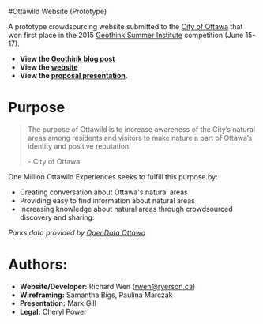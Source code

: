 #Ottawild Website (Prototype)

A prototype crowdsourcing website submitted to the [City of Ottawa](http://ottawa.ca/en) that won first place in the 2015 [Geothink Summer Institute](http://summerinstitute.geothink.ca/) competition (June 15-17).

* **View the [Geothink blog post](http://geothink.ca/city-of-ottawa-selects-winner-out-of-seven-student-designed-crowdsourcing-applications-geothink-summer-institute-day-3/)**
* **View the [website](http://rwenite.github.io/geothink-ottawild/)**
* **View the [proposal presentation](https://drive.google.com/a/ryerson.ca/file/d/0B0Y-aJ_lG1qMU1FUcVdOaVFpZnc/view).**
  
# Purpose 

<blockquote>
<p>The purpose of Ottawild is to increase awareness of the City’s natural areas among residents and visitors to make nature a part of Ottawa’s identity and positive reputation.</p>
- City of Ottawa
</blockquote>

One Million Ottawild Experiences seeks to fulfill this purpose by:
* Creating conversation about Ottawa's natural areas 
* Providing easy to find information about natural areas 
* Increasing knowledge about natural areas through crowdsourced discovery and sharing. 
 
_Parks data provided by [OpenData Ottawa](http://data.ottawa.ca/en)_ 
 
# Authors:
* **Website/Developer:** Richard Wen (rwen@ryerson.ca)
* **Wireframing:** Samantha Bigs, Paulina Marczak 
* **Presentation:** Mark Gill 
* **Legal:** Cheryl Power 
